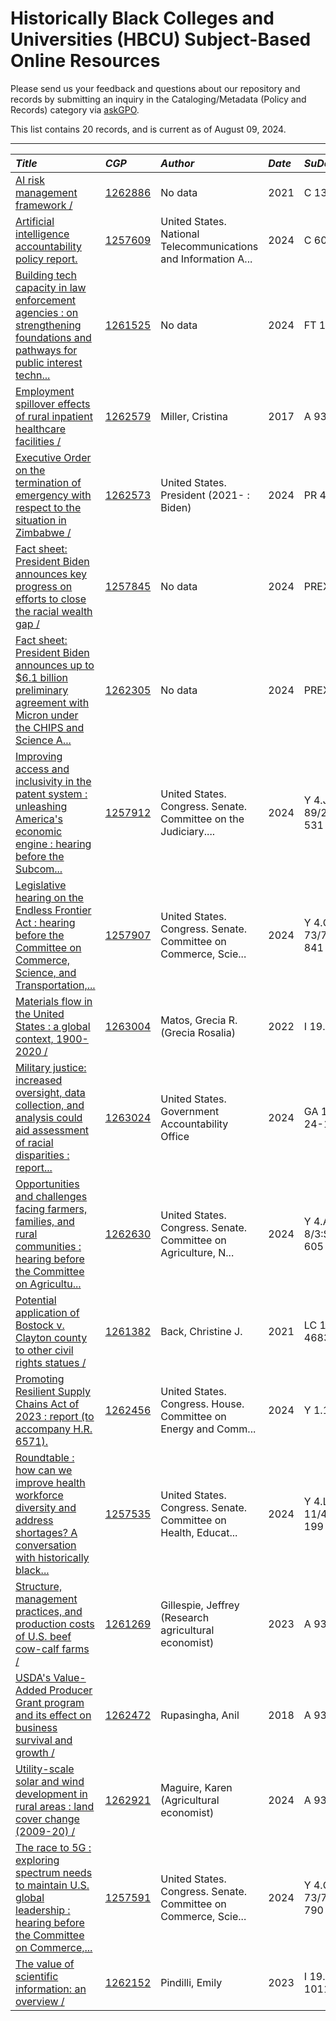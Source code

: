 
# Historically Black Colleges and Universities (HBCU) Subject-Based Online Resources

Please send us your feedback and questions about our repository and records by submitting an inquiry in the Cataloging/Metadata (Policy and Records) category via [askGPO](https://ask.gpo.gov/s/).

This list contains 20 records, and is current as of August 09, 2024.

----
| *Title* | *CGP* | *Author* | *Date* | *SuDoc*
|:-----------------|:-----------------|:-----------------|:-----------------|:-----------------
| [AI risk management framework /](https://purl.fdlp.gov/GPO/gpo229564) | [1262886](https://catalog.gpo.gov/F/?func=direct&doc_number=1262886&local_base=GPO01PUB) | No data | 2021 | C 13.2:AR 7/
| [Artificial intelligence accountability policy report.](https://purl.fdlp.gov/GPO/gpo223903) | [1257609](https://catalog.gpo.gov/F/?func=direct&doc_number=1257609&local_base=GPO01PUB) | United States. National Telecommunications and Information A... | 2024 | C 60.2:AR 7
| [Building tech capacity in law enforcement agencies : on strengthening foundations and pathways for public interest techn...](https://purl.fdlp.gov/GPO/gpo224399) | [1261525](https://catalog.gpo.gov/F/?func=direct&doc_number=1261525&local_base=GPO01PUB) | No data | 2024 | FT 1.49:T 22
| [Employment spillover effects of rural inpatient healthcare facilities /](https://purl.fdlp.gov/GPO/gpo229398) | [1262579](https://catalog.gpo.gov/F/?func=direct&doc_number=1262579&local_base=GPO01PUB) | Miller, Cristina | 2017 | A 93.73:241
| [Executive Order on the termination of emergency with respect to the situation in Zimbabwe /](https://purl.fdlp.gov/GPO/gpo229394) | [1262573](https://catalog.gpo.gov/F/?func=direct&doc_number=1262573&local_base=GPO01PUB) | United States. President (2021- : Biden) | 2024 | PR 46.2:EX 3/7
| [Fact sheet: President Biden announces key progress on efforts to close the racial wealth gap /](https://purl.fdlp.gov/GPO/gpo224122) | [1257845](https://catalog.gpo.gov/F/?func=direct&doc_number=1257845&local_base=GPO01PUB) | No data | 2024 | PREX 1.24:R 11
| [Fact sheet: President Biden announces up to $6.1 billion preliminary agreement with Micron under the CHIPS and Science A...](https://purl.fdlp.gov/GPO/gpo224699) | [1262305](https://catalog.gpo.gov/F/?func=direct&doc_number=1262305&local_base=GPO01PUB) | No data | 2024 | PREX 1.24:M 58
| [Improving access and inclusivity in the patent system : unleashing America's economic engine : hearing before the Subcom...](https://purl.fdlp.gov/GPO/gpo224170) | [1257912](https://catalog.gpo.gov/F/?func=direct&doc_number=1257912&local_base=GPO01PUB) | United States. Congress. Senate. Committee on the Judiciary.... | 2024 | Y 4.J 89/2:S.HRG.117-531
| [Legislative hearing on the Endless Frontier Act : hearing before the Committee on Commerce, Science, and Transportation,...](https://purl.fdlp.gov/GPO/gpo224168) | [1257907](https://catalog.gpo.gov/F/?func=direct&doc_number=1257907&local_base=GPO01PUB) | United States. Congress. Senate. Committee on Commerce, Scie... | 2024 | Y 4.C 73/7:S.HRG.117-841
| [Materials flow in the United States : a global context, 1900-2020 /](https://purl.fdlp.gov/GPO/gpo229816) | [1263004](https://catalog.gpo.gov/F/?func=direct&doc_number=1263004&local_base=GPO01PUB) | Matos, Grecia R. (Grecia Rosalia) | 2022 | I 19.121:1164
| [Military justice: increased oversight, data collection, and analysis could aid assessment of racial disparities : report...](https://purl.fdlp.gov/GPO/gpo229834) | [1263024](https://catalog.gpo.gov/F/?func=direct&doc_number=1263024&local_base=GPO01PUB) | United States. Government Accountability Office | 2024 | GA 1.13:GAO-24-106386
| [Opportunities and challenges facing farmers, families, and rural communities : hearing before the Committee on Agricultu...](https://purl.fdlp.gov/GPO/gpo229546) | [1262630](https://catalog.gpo.gov/F/?func=direct&doc_number=1262630&local_base=GPO01PUB) | United States. Congress. Senate. Committee on Agriculture, N... | 2024 | Y 4.AG 8/3:S.HRG.117-605
| [Potential application of Bostock v. Clayton county to other civil rights statues /](https://purl.fdlp.gov/GPO/gpo224296) | [1261382](https://catalog.gpo.gov/F/?func=direct&doc_number=1261382&local_base=GPO01PUB) | Back, Christine J. | 2021 | LC 14.23:R 46832/
| [Promoting Resilient Supply Chains Act of 2023 : report (to accompany H.R. 6571).](https://purl.fdlp.gov/GPO/gpo229292) | [1262456](https://catalog.gpo.gov/F/?func=direct&doc_number=1262456&local_base=GPO01PUB) | United States. Congress. House. Committee on Energy and Comm... | 2024 | Y 1.1/8:118-473
| [Roundtable : how can we improve health workforce diversity and address shortages? A conversation with historically black...](https://purl.fdlp.gov/GPO/gpo223835) | [1257535](https://catalog.gpo.gov/F/?func=direct&doc_number=1257535&local_base=GPO01PUB) | United States. Congress. Senate. Committee on Health, Educat... | 2024 | Y 4.L 11/4:S.HRG.118-199
| [Structure, management practices, and production costs of U.S. beef cow-calf farms /](https://purl.fdlp.gov/GPO/gpo223991) | [1261269](https://catalog.gpo.gov/F/?func=direct&doc_number=1261269&local_base=GPO01PUB) | Gillespie, Jeffrey (Research agricultural economist) | 2023 | A 93.73:321
| [USDA's Value-Added Producer Grant program and its effect on business survival and growth /](https://purl.fdlp.gov/GPO/gpo229302) | [1262472](https://catalog.gpo.gov/F/?func=direct&doc_number=1262472&local_base=GPO01PUB) | Rupasingha, Anil | 2018 | A 93.73:248
| [Utility-scale solar and wind development in rural areas : land cover change (2009-20) /](https://purl.fdlp.gov/GPO/gpo229724) | [1262921](https://catalog.gpo.gov/F/?func=direct&doc_number=1262921&local_base=GPO01PUB) | Maguire, Karen (Agricultural economist) | 2024 | A 93.73:330
| [The race to 5G : exploring spectrum needs to maintain U.S. global leadership : hearing before the Committee on Commerce,...](https://purl.fdlp.gov/GPO/gpo223872) | [1257591](https://catalog.gpo.gov/F/?func=direct&doc_number=1257591&local_base=GPO01PUB) | United States. Congress. Senate. Committee on Commerce, Scie... | 2024 | Y 4.C 73/7:S.HRG.115-790
| [The value of scientific information: an overview /](https://purl.fdlp.gov/GPO/gpo224025) | [1262152](https://catalog.gpo.gov/F/?func=direct&doc_number=1262152&local_base=GPO01PUB) | Pindilli, Emily | 2023 | I 19.76:2023-1011
